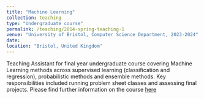 ```yaml
---
title: "Machine Learning"
collection: teaching
type: "Undergraduate course"
permalink: /teaching/2014-spring-teaching-1
venue: "University of Bristol, Computer Science Department, 2023-2024"
date: 
location: "Bristol, United Kingdom"
---
```

Teaching Assistant for final year undergraduate course covering Machine Learning methods across supervised learning (classification and regression), probabilistic methods and ensemble methods. Key responsibilities included running problem sheet classes and assessing final projects. Please find further information on the course [here](https://www.bris.ac.uk/unit-programme-catalogue/UnitDetails.jsa?unitCode=COMS30035)